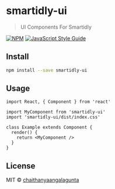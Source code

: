 # smartidly-ui

> UI Components For Smartidly

[![NPM](https://img.shields.io/npm/v/smartidly-ui.svg)](https://www.npmjs.com/package/smartidly-ui) [![JavaScript Style Guide](https://img.shields.io/badge/code_style-standard-brightgreen.svg)](https://standardjs.com)

## Install

```bash
npm install --save smartidly-ui
```

## Usage

```tsx
import React, { Component } from 'react'

import MyComponent from 'smartidly-ui'
import 'smartidly-ui/dist/index.css'

class Example extends Component {
  render() {
    return <MyComponent />
  }
}
```

## License

MIT © [chaithanyaangalagunta](https://github.com/chaithanyaangalagunta)
